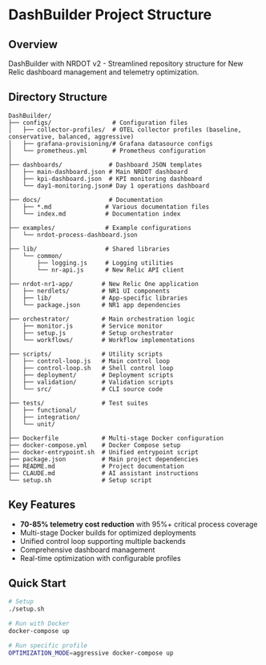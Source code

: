 # DashBuilder Project Structure

## Overview
DashBuilder with NRDOT v2 - Streamlined repository structure for New Relic dashboard management and telemetry optimization.

## Directory Structure

```
DashBuilder/
├── configs/                 # Configuration files
│   ├── collector-profiles/  # OTEL collector profiles (baseline, conservative, balanced, aggressive)
│   ├── grafana-provisioning/# Grafana datasource configs
│   └── prometheus.yml       # Prometheus configuration
│
├── dashboards/             # Dashboard JSON templates
│   ├── main-dashboard.json # Main NRDOT dashboard
│   ├── kpi-dashboard.json  # KPI monitoring dashboard
│   └── day1-monitoring.json# Day 1 operations dashboard
│
├── docs/                   # Documentation
│   ├── *.md               # Various documentation files
│   └── index.md           # Documentation index
│
├── examples/              # Example configurations
│   └── nrdot-process-dashboard.json
│
├── lib/                   # Shared libraries
│   └── common/
│       ├── logging.js     # Logging utilities
│       └── nr-api.js      # New Relic API client
│
├── nrdot-nr1-app/        # New Relic One application
│   ├── nerdlets/         # NR1 UI components
│   ├── lib/              # App-specific libraries
│   └── package.json      # NR1 app dependencies
│
├── orchestrator/         # Main orchestration logic
│   ├── monitor.js        # Service monitor
│   ├── setup.js          # Setup orchestrator
│   └── workflows/        # Workflow implementations
│
├── scripts/              # Utility scripts
│   ├── control-loop.js   # Main control loop
│   ├── control-loop.sh   # Shell control loop
│   ├── deployment/       # Deployment scripts
│   ├── validation/       # Validation scripts
│   └── src/              # CLI source code
│
├── tests/                # Test suites
│   ├── functional/
│   ├── integration/
│   └── unit/
│
├── Dockerfile            # Multi-stage Docker configuration
├── docker-compose.yml    # Docker Compose setup
├── docker-entrypoint.sh  # Unified entrypoint script
├── package.json          # Main project dependencies
├── README.md             # Project documentation
├── CLAUDE.md             # AI assistant instructions
└── setup.sh              # Setup script
```

## Key Features
- **70-85% telemetry cost reduction** with 95%+ critical process coverage
- Multi-stage Docker builds for optimized deployments
- Unified control loop supporting multiple backends
- Comprehensive dashboard management
- Real-time optimization with configurable profiles

## Quick Start
```bash
# Setup
./setup.sh

# Run with Docker
docker-compose up

# Run specific profile
OPTIMIZATION_MODE=aggressive docker-compose up
```